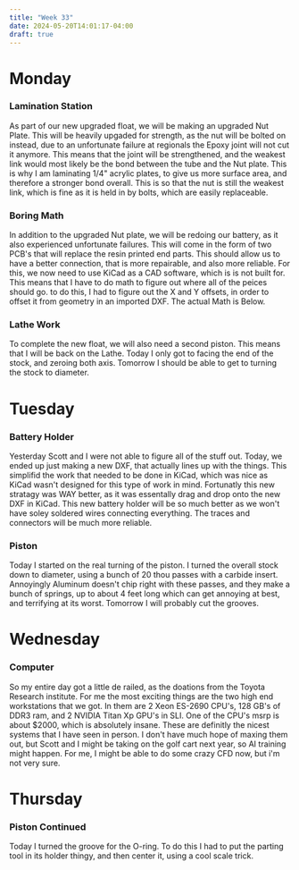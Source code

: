 ```yaml
---
title: "Week 33"
date: 2024-05-20T14:01:17-04:00
draft: true
---
```



# Monday

### Lamination Station 

As part of our new upgraded float, we will be making an upgraded Nut Plate. This will be heavily upgaded for strength, as the nut will be bolted on instead, due to an unfortunate failure at regionals the Epoxy joint will not cut it anymore. This means that the joint will be strengthened, and the weakest link would most likely be the bond between the tube and the Nut plate. This is why I am laminating 1/4" acrylic plates, to give us more surface area, and therefore a stronger bond overall. This is so that the nut is still the weakest link, which is fine as it is held in by bolts, which are easily replaceable. 

### Boring Math 

In addition to the upgraded Nut plate, we will be redoing our battery, as it also experienced unfortunate failures. This will come in the form of two PCB's that will replace the resin printed end parts. This should allow us to have a better connection, that is more repairable, and also more reliable. For this, we now need to use KiCad as a CAD software, which is is not built for. This means that I have to do math to figure out where all of the peices should go. to do this, I had to figure out the X and Y offsets, in order to offset it from geometry in an imported DXF. The actual Math is Below. 

### Lathe Work 

To complete the new float, we will also need a second piston. This means that I will be back on the Lathe. Today I only got to facing the end of the stock, and zeroing both axis. Tomorrow I should be able to get to turning the stock to diameter. 

# Tuesday 

### Battery Holder

Yesterday Scott and I were not able to figure all of the stuff out. Today, we ended up just making a new DXF, that actually lines up with the things. This simplifid the work that needed to be done in KiCad, which was nice as KiCad wasn't designed for this type of work in mind. Fortunatly this new stratagy was WAY better, as it was essentally drag and drop onto the new DXF in KiCad. This new battery holder will be so much better as we won't have soley soldered wires connecting everything. The traces and connectors will be much more reliable. 

### Piston

Today I started on the real turning of the piston. I turned the overall stock down to diameter, using a bunch of 20 thou passes with a carbide insert. Annoyingly Aluminum doesn't chip right with these passes, and they make a bunch of springs, up to about 4 feet long which can get annoying at best, and terrifying at its worst. Tomorrow I will probably cut the grooves. 

 # Wednesday 

### Computer

So my entire day got a little de railed, as the doations from the Toyota Research institute. For me the most exciting things are the two high end workstations that we got. In them are 2 Xeon ES-2690 CPU's, 128 GB's of DDR3 ram, and 2 NVIDIA Titan Xp GPU's in SLI. One of the CPU's msrp is about $2000, which is absolutely insane. These are definitly the nicest systems that I have seen in person. I don't have much hope of maxing them out, but Scott and I might be taking on the golf cart next year, so AI training might happen. For me, I might be able to do some crazy CFD now, but i'm not very sure. 

# Thursday

### Piston Continued 

Today I turned the groove for the O-ring. To do this I had to put the parting tool in its holder thingy, and then center it, using a cool scale trick. 